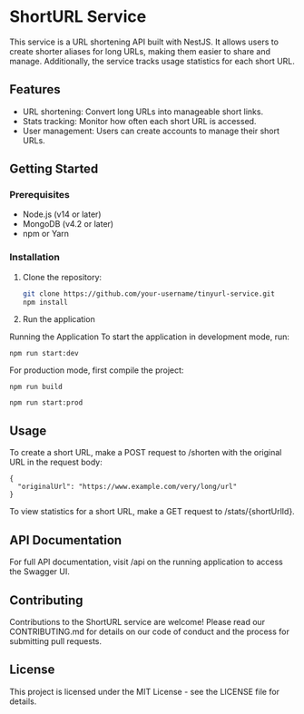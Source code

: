 # ShortURL Service

This service is a URL shortening API built with NestJS. It allows users to create shorter aliases for long URLs, making them easier to share and manage. Additionally, the service tracks usage statistics for each short URL.

## Features

- URL shortening: Convert long URLs into manageable short links.
- Stats tracking: Monitor how often each short URL is accessed.
- User management: Users can create accounts to manage their short URLs.

## Getting Started

### Prerequisites

- Node.js (v14 or later)
- MongoDB (v4.2 or later)
- npm or Yarn

### Installation

1. Clone the repository:

   ```sh
   git clone https://github.com/your-username/tinyurl-service.git
   npm install

2. Run the application

Running the Application
To start the application in development mode, run:

```
npm run start:dev
```

For production mode, first compile the project:

```
npm run build
```

```
npm run start:prod
```


## Usage

To create a short URL, make a POST request to /shorten with the original URL in the request body:

```
{
  "originalUrl": "https://www.example.com/very/long/url"
}
````

To view statistics for a short URL, make a GET request to /stats/{shortUrlId}.

## API Documentation
For full API documentation, visit /api on the running application to access the Swagger UI.

## Contributing
Contributions to the ShortURL service are welcome! Please read our CONTRIBUTING.md for details on our code of conduct and the process for submitting pull requests.

## License
This project is licensed under the MIT License - see the LICENSE file for details.

